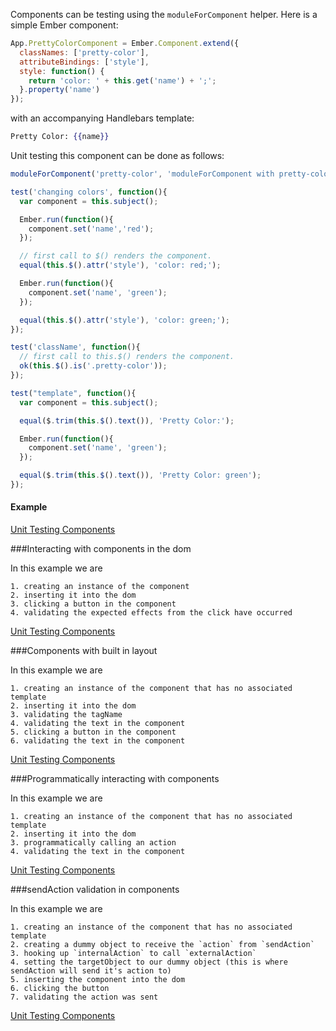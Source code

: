 Components can be testing using the `moduleForComponent` helper. Here is a simple Ember component:

```javascript
App.PrettyColorComponent = Ember.Component.extend({
  classNames: ['pretty-color'],
  attributeBindings: ['style'],
  style: function() {
    return 'color: ' + this.get('name') + ';';
  }.property('name')
});
```

with an accompanying Handlebars template:

```handlebars
Pretty Color: {{name}}
```

Unit testing this component can be done as follows:

```javascript
moduleForComponent('pretty-color', 'moduleForComponent with pretty-color');

test('changing colors', function(){
  var component = this.subject();

  Ember.run(function(){
    component.set('name','red');
  });

  // first call to $() renders the component.
  equal(this.$().attr('style'), 'color: red;');

  Ember.run(function(){
    component.set('name', 'green');
  });

  equal(this.$().attr('style'), 'color: green;');
});

test('className', function(){
  // first call to this.$() renders the component.
  ok(this.$().is('.pretty-color'));
});

test("template", function(){
  var component = this.subject();

  equal($.trim(this.$().text()), 'Pretty Color:');

  Ember.run(function(){
    component.set('name', 'green');
  });

  equal($.trim(this.$().text()), 'Pretty Color: green');
});
```

#### Example

<script src="http://static.jsbin.com/js/embed.js"></script>

<a class="jsbin-embed" href="http://jsbin.com/witut/1/embed?output">Unit Testing Components</a>


###Interacting with components in the dom

In this example we are 

    1. creating an instance of the component
    2. inserting it into the dom
    3. clicking a button in the component
    4. validating the expected effects from the click have occurred

<a class="jsbin-embed" href="http://jsbin.com/qoyinucu/37/embed?output">Unit Testing Components</a>

###Components with built in layout

In this example we are 

    1. creating an instance of the component that has no associated template
    2. inserting it into the dom
    3. validating the tagName
    4. validating the text in the component
    5. clicking a button in the component
    6. validating the text in the component

<a class="jsbin-embed" href="http://jsbin.com/qoyinucu/41/embed?output">Unit Testing Components</a>

###Programmatically interacting with components

In this example we are 

    1. creating an instance of the component that has no associated template
    2. inserting it into the dom
    3. programmatically calling an action 
    4. validating the text in the component

<a class="jsbin-embed" href="http://jsbin.com/qoyinucu/40/embed?output">Unit Testing Components</a>

###sendAction validation in components


In this example we are 

    1. creating an instance of the component that has no associated template
    2. creating a dummy object to receive the `action` from `sendAction`
    3. hooking up `internalAction` to call `externalAction` 
    4. setting the targetObject to our dummy object (this is where sendAction will send it's action to)
    5. inserting the component into the dom
    6. clicking the button
    7. validating the action was sent
<a class="jsbin-embed" href="http://jsbin.com/qoyinucu/38/embed?output">Unit Testing Components</a>
